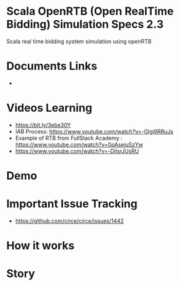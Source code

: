# Scala OpenRTB (Open RealTime Bidding) Simulation Specs 2.3
 Scala real time bidding system simulation using openRTB

# Documents Links

-

# Videos Learning
- https://bit.ly/3ebe30Y
- IAB Process: https://www.youtube.com/watch?v=-Glgi9RRuJs
- Example of RTB from FullStack Academy : https://www.youtube.com/watch?v=0pAseiuSzYw
- https://www.youtube.com/watch?v=-DiIsrJUsRU

# Demo 

# Important Issue Tracking
- https://github.com/circe/circe/issues/1442

# How it works

# Story
